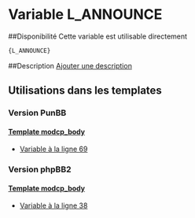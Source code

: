 # Variable L_ANNOUNCE

##Disponibilité
Cette variable est utilisable directement

```html
{L_ANNOUNCE}
```

##Description
[Ajouter une description](https://fa-tvars.appspot.com/var/L_ANNOUNCE)

## Utilisations dans les templates

### Version PunBB

#### [Template modcp_body](punbb/modcp_body.md#readme)
* [Variable &agrave; la ligne 69](../punbb/modcp_body.tpl#L69)

### Version phpBB2

#### [Template modcp_body](subsilver/modcp_body.md#readme)
* [Variable &agrave; la ligne 38](../subsilver/modcp_body.tpl#L38)